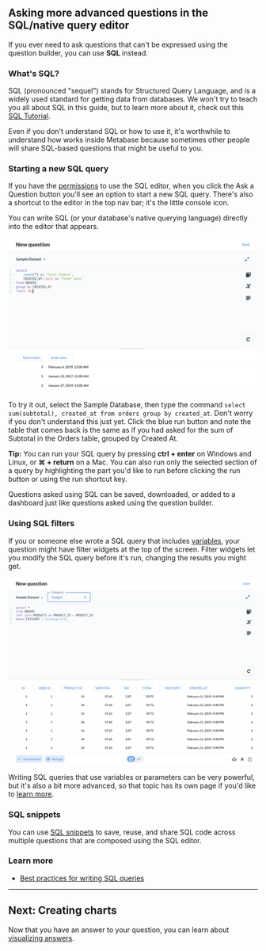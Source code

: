 ## Asking more advanced questions in the SQL/native query editor

If you ever need to ask questions that can't be expressed using the question builder, you can use **SQL** instead.

### What's SQL?

SQL (pronounced "sequel") stands for Structured Query Language, and is a widely used standard for getting data from databases. We won't try to teach you all about SQL in this guide, but to learn more about it, check out this [SQL Tutorial](http://www.w3schools.com/sql/default.asp).

Even if you don't understand SQL or how to use it, it's worthwhile to understand how works inside Metabase because sometimes other people will share SQL-based questions that might be useful to you.

### Starting a new SQL query

If you have the [permissions](../administration-guide/05-setting-permissions.md) to use the SQL editor, when you click the Ask a Question button you'll see an option to start a new SQL query. There's also a shortcut to the editor in the top nav bar; it's the little console icon.

You can write SQL (or your database's native querying language) directly into the editor that appears.

![SQL editor](images/SQLInterface.png)

To try it out, select the Sample Database, then type the command `select sum(subtotal), created_at from orders group by created_at`. Don't worry if you don't understand this just yet. Click the blue run button and note the table that comes back is the same as if you had asked for the sum of Subtotal in the Orders table, grouped by Created At.

**Tip:** You can run your SQL query by pressing **ctrl + enter** on Windows and Linux, or **⌘ + return** on a Mac. You can also run only the selected section of a query by highlighting the part you'd like to run before clicking the run button or using the run shortcut key.

Questions asked using SQL can be saved, downloaded, or added to a dashboard just like questions asked using the question builder.

### Using SQL filters

If you or someone else wrote a SQL query that includes [variables](13-sql-parameters.md), your question might have filter widgets at the top of the screen. Filter widgets let you modify the SQL query before it's run, changing the results you might get.

![SQL filter](images/SQL-filter-widget.png)

Writing SQL queries that use variables or parameters can be very powerful, but it's also a bit more advanced, so that topic has its own page if you'd like to [learn more](13-sql-parameters.md).

### SQL snippets

You can use [SQL snippets](sql-snippets.md) to save, reuse, and share SQL code across multiple questions that are composed using the SQL editor.


### Learn more

- [Best practices for writing SQL queries](https://www.metabase.com/learn/sql-questions/sql-best-practices.html)

---

## Next: Creating charts

Now that you have an answer to your question, you can learn about [visualizing answers](05-visualizing-results.md).

